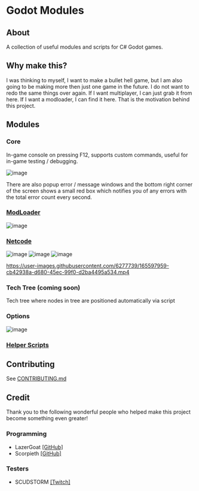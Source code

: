 # Godot Modules
## About
A collection of useful modules and scripts for C# Godot games.

## Why make this?
I was thinking to myself, I want to make a bullet hell game, but I am also going to be making more then just one game in the future. I do not want to redo the same things over again. If I want multiplayer, I can just grab it from here. If I want a modloader, I can find it here. That is the motivation behind this project.

## Modules
### Core
In-game console on pressing F12, supports custom commands, useful for in-game testing / debugging.

![image](https://user-images.githubusercontent.com/6277739/166569933-de699808-6de9-4f7f-ac90-1a8ae460e262.png)

There are also popup error / message windows and the bottom right corner of the screen shows a small red box which notifies you of any errors with the total error count every second.

### [ModLoader](https://github.com/valkyrienyanko/GodotModules/blob/main/.github/MOD_LOADER.md)
![image](https://user-images.githubusercontent.com/6277739/162651881-b8f98aa5-da2a-4499-b4dd-737a64dec4a9.png)  

### [Netcode](https://github.com/valkyrienyanko/GodotModules/blob/main/.github/NETCODE.md)
![image](https://user-images.githubusercontent.com/6277739/164528687-8ce3891f-2aa2-4c43-b9d2-404620aefad2.png)
![image](https://user-images.githubusercontent.com/6277739/164519290-fcd96048-3267-4278-bbd9-34bd7c0a86c0.png)
![image](https://user-images.githubusercontent.com/6277739/164519339-a23cc3be-29dd-4df8-ad3b-e975508f5ec8.png)

https://user-images.githubusercontent.com/6277739/165597959-cb42938a-d680-45ec-99f0-d2ba4495a534.mp4

### Tech Tree (coming soon)
Tech tree where nodes in tree are positioned automatically via script

### Options
![image](https://user-images.githubusercontent.com/6277739/163117944-e350b70c-aaaa-426f-8719-3c28648d5747.png)  

### [Helper Scripts](https://github.com/valkyrienyanko/GodotModules/blob/main/.github/UTILITY_SCRIPTS.md)

## Contributing
See [CONTRIBUTING.md](https://github.com/valkyrienyanko/GodotModules/blob/main/.github/CONTRIBUTING.md)

## Credit
Thank you to the following wonderful people who helped make this project become something even greater!

### Programming
- LazerGoat [[GitHub]](https://github.com/LazerGoat)
- Scorpieth [[GitHub]](https://github.com/Scorpieth)

### Testers
- SCUDSTORM [[Twitch]](https://www.twitch.tv/perezdispenser)
